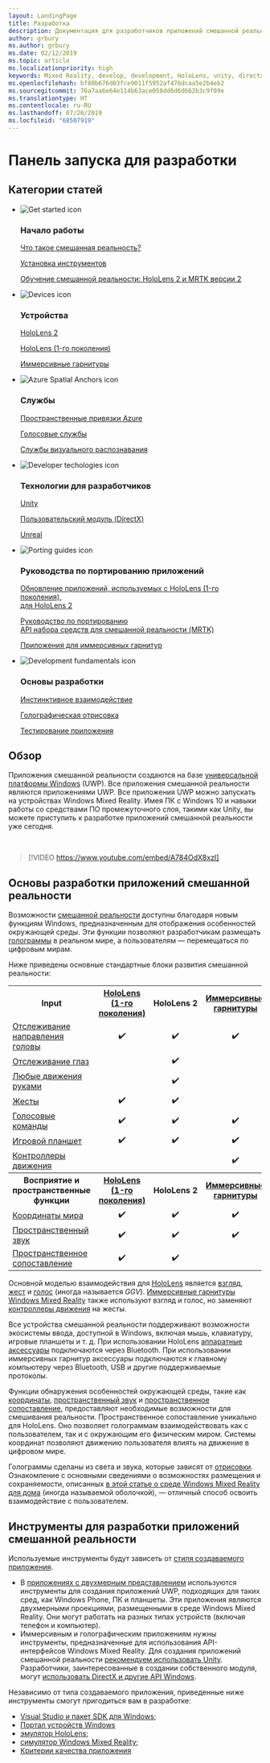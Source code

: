 ```yaml
---
layout: LandingPage
title: Разработка
description: Документация для разработчиков приложений смешанной реальности для HoloLens и иммерсивных гарнитур.
author: grbury
ms.author: grbury
ms.date: 02/12/2019
ms.topic: article
ms.localizationpriority: high
keywords: Mixed Reality, develop, development, HoloLens, unity, directx
ms.openlocfilehash: bf80b676d03fce9011f5952af476dcaa5e2b4eb2
ms.sourcegitcommit: 76a7aa6e64e114b63ace058dd6d6d662b3c9f09e
ms.translationtype: HT
ms.contentlocale: ru-RU
ms.lasthandoff: 07/26/2019
ms.locfileid: "68507919"
---
```

# <a name="development-launchpad"></a>Панель запуска для разработки

## <a name="article-categories"></a>Категории статей


<ul class="panelContent cardsF">
    <li>
        <div class="cardSize">
            <div class="cardPadding">
                <div class="card">
                    <div class="cardImageOuter">
                        <div class="cardImage">
                            <img src="images/GetStartedIcon.png" alt="Get started icon">
                        </div>
                    </div>
                    <div class="cardText">
                        <h3>Начало работы</h3>
                        <p>
                            <a href="mixed-reality.md">Что такое смешанная реальность?</a>
                        </p>
                        <p>
                            <a href="install-the-tools.md">Установка инструментов</a>
                        </p>
                        <p>
                            <a href="mrlearning-base-ch1.md">Обучение смешанной реальности: HoloLens 2 и MRTK версии 2</a>
                        </p>
                    </div>
                </div>
            </div>
        </div>
    </li>
        <li>
        <div class="cardSize">
            <div class="cardPadding">
                <div class="card">
                    <div class="cardImageOuter">
                        <div class="cardImage">
                            <img src="images/HoloLens_Icon_120x130.png" alt="Devices icon">
                        </div>
                    </div>
                    <div class="cardText">
                        <h3>Устройства</h3>
                          <p>
                            <a href="https://www.microsoft.com/hololens/hardware" target="_blank">HoloLens 2</a>
                        </p>
                        <p>
                            <a href="hololens-hardware-details.md">HoloLens (1-го поколения)</a>
                        </p>
                        <p>
                            <a href="immersive-headset-hardware-details.md">Иммерсивные гарнитуры</a>
                        </p>
                    </div>
                </div>
            </div>
        </div>
    </li>
    <li>
        <div class="cardSize">
            <div class="cardPadding">
                <div class="card">
                    <div class="cardImageOuter">
                        <div class="cardImage">
                            <img src="images/AzureSpatialAnchors_Icon_120x130.png" alt="Azure Spatial Anchors icon">
                        </div>
                    </div>
                    <div class="cardText">
                        <h3>Службы</h3>
                        <p>
                            <a href="https://docs.microsoft.com/azure/spatial-anchors" target="_blank">Пространственные привязки Azure</a>
                        </p>
                        <p>
                            <a href="https://docs.microsoft.com/azure/cognitive-services/speech-service/" target="_blank">Голосовые службы</a>
                        </p>
                        <p>
                            <a href="https://docs.microsoft.com/azure/cognitive-services/computer-vision/" target="_blank">Службы визуального распознавания</a>
                        </p>
                    </div>
                </div>
            </div>
        </div>
    </li>
    <li>
        <div class="cardSize">
            <div class="cardPadding">
                <div class="card">
                    <div class="cardImageOuter">
                        <div class="cardImage">
                            <img src="images/Unity_Icon_120x130.png" alt="Developer techologies icon">
                        </div>
                    </div>
                    <div class="cardText">
                        <h3>Технологии для разработчиков</h3>
                        <p>
                            <a href="unity-development-overview.md">Unity</a>
                        </p>
                        <p>
                            <a href="directx-development-overview.md">Пользовательский модуль (DirectX)</a>
                        </p>
                        <p>
                            <a href="https://www.unrealengine.com/en-US/blog/unreal-engine-4-support-for-hololens-2-released-in-early-access">Unreal</a>
                        </p>                
                    </div>
                </div>
            </div>
        </div>
    </li>
    <li>
        <div class="cardSize">
            <div class="cardPadding">
                <div class="card">
                    <div class="cardImageOuter">
                        <div class="cardImage">
                            <img src="images/PortingGuides-icon_120x130.png" alt="Porting guides icon">
                        </div>
                    </div>
                    <div class="cardText">
                        <h3>Руководства по портированию приложений</h3>
                        <p>
                            <a href="mrtk-porting-guide.md">Обновление приложений, используемых с HoloLens (1-го поколения),<br>для HoloLens 2</a>
                        </p>
                        <p>
                            <a href="https://microsoft.github.io/MixedRealityToolkit-Unity/Documentation/HTKToMRTKPortingGuide.html">Руководство по портированию<br>API набора средств для смешанной реальности (MRTK)</a>
                        </p>
                        <p>
                            <a href="porting-guides.md">Приложения для иммерсивных гарнитур</a>
                        </p>
                    </div>
                </div>
            </div>
        </div>
    </li>
    <li>
        <div class="cardSize">
            <div class="cardPadding">
                <div class="card">
                    <div class="cardImageOuter">
                        <div class="cardImage">
                            <img src="images/App_patterns_Icon_120x130.png" alt="Development fundamentals icon">
                        </div>
                    </div>
                    <div class="cardText">
                        <h3>Основы разработки</h3>
                        <p>
                            <a href="Interaction-fundamentals.md">Инстинктивное взаимодействие</a>
                        </p>
                        <p>
                            <a href="rendering.md">Голографическая отрисовка</a>
                        </p>
                         <p>
                            <a href="testing-your-app-on-hololens.md">Тестирование приложения</a>
                        </p>                    
                    </div>
                </div>
            </div>
        </div>
    </li>    
</ul>

## <a name="overview"></a>Обзор

Приложения смешанной реальности создаются на базе [универсальной платформы Windows](https://dev.windows.com/getstarted) (UWP). Все приложения смешанной реальности являются приложениями UWP. Все приложения UWP можно запускать на устройствах Windows Mixed Reality. Имея ПК с Windows 10 и навыки работы со средствами ПО промежуточного слоя, такими как Unity, вы можете приступить к разработке приложений смешанной реальности уже сегодня.

<br>

>[!VIDEO https://www.youtube.com/embed/A784OdX8xzI]

## <a name="basics-of-mixed-reality-development"></a>Основы разработки приложений смешанной реальности

Возможности [смешанной реальности](mixed-reality.md) доступны благодаря новым функциям Windows, предназначенным для отображения особенностей окружающей среды. Эти функции позволяют разработчикам размещать [голограммы](hologram.md) в реальном мире, а пользователям — перемещаться по цифровым мирам. 

Ниже приведены основные стандартные блоки развития смешанной реальности:

<table>
<tr>
<th style="width:175px">Input</th><th style="width:125px; text-align: center;"><a href="hololens-hardware-details.md">HoloLens (1-го поколения)</a></th><th style="width:125px; text-align: center;">HoloLens 2</a></th><th style="width:125px; text-align: center;"> <a href="immersive-headset-hardware-details.md">Иммерсивные гарнитуры</a></th>
</tr><tr>
<td> <a href="gaze.md">Отслеживание направления головы</a></td><td style="text-align: center;">✔️</td><td style="text-align: center;">✔️</td><td style="text-align: center;">✔️</td>
</tr><tr>
<td> <a href="gaze.md">Отслеживание глаз</a></td><td></td><td style="text-align: center;">✔️</td><td></td>
</tr><tr>
 <td> <a href="gestures.md">Любые движения руками</a></td><td></td><td style="text-align: center;">✔️</td><td></td>
</tr><tr>
<td> <a href="gestures.md">Жесты</a></td><td style="text-align: center;">✔️</td><td style="text-align: center;">✔️</td><td></td>
</tr><tr>
<td> <a href="voice-input.md">Голосовые команды</a></td><td style="text-align: center;">✔️</td><td style="text-align: center;">✔️</td><td style="text-align: center;">✔️</td>
</tr><tr>
<td> <a href="hardware-accessories.md">Игровой планшет</a></td><td style="text-align: center;">✔️</td><td style="text-align: center;">✔️</td><td style="text-align: center;">✔️</td>
</tr><tr>
<td> <a href="motion-controllers.md">Контроллеры движения</a></td><td></td><td></td><td style="text-align: center;">✔️</td>
</tr><tr>
<th style="width:175px">Восприятие и пространственные функции</th><th style="width:125px; text-align: center;"><a href="hololens-hardware-details.md">HoloLens (1-го поколения)</a></th><th style="width:125px; text-align: center;">HoloLens 2</a></th><th style="width:125px; text-align: center;"> <a href="immersive-headset-hardware-details.md">Иммерсивные гарнитуры</a></th>
</tr><tr>
<td> <a href="coordinate-systems.md">Координаты мира</a></td><td style="text-align: center;">✔️</td><td style="text-align: center;">✔️</td><td style="text-align: center;">✔️</td>
</tr><tr>
<td> <a href="spatial-sound.md">Пространственный звук</a></td><td style="text-align: center;">✔️</td><td style="text-align: center;">✔️</td><td style="text-align: center;">✔️</td>
</tr><tr>
<td> <a href="spatial-mapping.md">Пространственное сопоставление</a></td><td style="text-align: center;">✔️</td><td style="text-align: center;">✔️</td><td></td>
</tr>
</table>



Основной моделью взаимодействия для [HoloLens](hololens-hardware-details.md) является [взгляд](gaze.md), [жест](gestures.md) и [голос](voice-input.md) (иногда называется *GGV*). [Иммерсивные гарнитуры Windows Mixed Reality](immersive-headset-hardware-details.md) также используют взгляд и голос, но заменяют [контроллеры движения](motion-controllers.md) на жесты.

Все устройства смешанной реальности поддерживают возможности экосистемы ввода, доступной в Windows, включая мышь, клавиатуру, игровые планшеты и т. д. При использовании HoloLens [аппаратные аксессуары](hardware-accessories.md) подключаются через Bluetooth. При использовании иммерсивных гарнитур аксессуары подключаются к главному компьютеру через Bluetooth, USB и другие поддерживаемые протоколы.

Функции обнаружения особенностей окружающей среды, такие как [координаты](coordinate-systems.md), [пространственный звук](spatial-sound.md) и [пространственное сопоставление](spatial-mapping.md), предоставляют необходимые возможности для смешивания реальности. Пространственное сопоставление уникально для HoloLens. Оно позволяет голограммам взаимодействовать как с пользователем, так и с окружающим его физическим миром. Системы координат позволяют движению пользователя влиять на движение в цифровом мире.

Голограммы сделаны из света и звука, которые зависят от [отрисовки](rendering.md). Ознакомление с основными сведениями о возможностях размещения и сохраняемости, описанных [в этой статье о среде Windows Mixed Reality для дома](navigating-the-windows-mixed-reality-home.md) (иногда называемой оболочкой), — отличный способ освоить взаимодействие с пользователем.

## <a name="tools-for-developing-mixed-reality"></a>Инструменты для разработки приложений смешанной реальности

Используемые инструменты будут зависеть от [стиля создаваемого приложения](app-views.md).
* В [приложениях с двухмерным представлением](building-2d-apps.md) используются инструменты для создания приложений UWP, подходящих для таких сред, как Windows Phone, ПК и планшеты. Эти приложения являются двухмерными проекциями, размещенными в среде Windows Mixed Reality. Они могут работать на разных типах устройств (включая телефон и компьютер).
* Иммерсивным и голографическим приложениям нужны инструменты, предназначенные для использования API-интерфейсов Windows Mixed Reality. Для создания приложений смешанной реальности [рекомендуем использовать Unity](unity-development-overview.md). Разработчики, заинтересованные в создании собственного модуля, могут [использовать DirectX и другие API Windows](directx-development-overview.md).

Независимо от типа создаваемого приложения, приведенные ниже инструменты смогут пригодиться вам в разработке:
* [Visual Studio и пакет SDK для Windows](using-visual-studio.md);
* [Портал устройств Windows](using-the-windows-device-portal.md)
* [эмулятор HoloLens](using-the-hololens-emulator.md);
* [симулятор Windows Mixed Reality](using-the-windows-mixed-reality-simulator.md);
* [Критерии качества приложения](app-quality-criteria.md)

